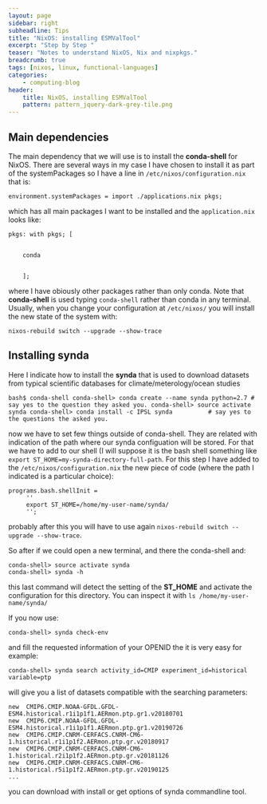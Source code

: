 ```yaml
---
layout: page
sidebar: right
subheadline: Tips
title: "NixOS: installing ESMValTool"
excerpt: "Step by Step "
teaser: "Notes to understand NixOS, Nix and nixpkgs."
breadcrumb: true
tags: [nixos, linux, functional-languages]
categories:
    - computing-blog
header:
    title: NixOS, installing ESMValTool
    pattern: pattern_jquery-dark-grey-tile.png
---
```





## Main dependencies

The main dependency that we will use is to install the **conda-shell** for NixOS. There are several ways in my
case I have chosen to install it as part of the systemPackages so I have a line in `/etc/nixos/configuration.nix` that is:

`environment.systemPackages = import ./applications.nix pkgs;`

which has all main packages I want to be installed and the `application.nix` looks like:

```
pkgs: with pkgs; [


    conda
    
    
    ];

```
   
where I have obiously other packages rather than only conda. Note that **conda-shell** is used typing `conda-shell` rather than conda in any terminal. Usually, when you change your  configuration at `/etc/nixos/`
you will install the new state of the system with:

`nixos-rebuild switch --upgrade --show-trace`

## Installing synda

Here I indicate how to install the **synda** that is used to download datasets from typical scientific databases for climate/meterology/ocean studies

``
bash$ conda-shell
conda-shell> conda create --name synda python=2.7 # say yes to the question they asked you.
conda-shell> source activate synda
conda-shell> conda install -c IPSL synda          # say yes to the questions the asked you.
``

now we have to set few things outside of conda-shell. They are related with indication of the path where our synda configuation will be stored. For that we have to add to our shell (I will suppose it is the bash shell something like `export ST_HOME=my-synda-directory-full-path`. For this step I have added to the `/etc/nixos/configuration.nix` the new piece of code (where the path I indicated is a particular choice):

```
programs.bash.shellInit =
     ''
     export ST_HOME=/home/my-user-name/synda/
     '';
```

probably after this you will have to use again `nixos-rebuild switch --upgrade --show-trace`.

So after if we could open a new terminal, and there the conda-shell and:
```
conda-shell> source activate synda
conda-shell> synda -h
```
this last command will detect the setting of the **ST_HOME** and activate the configuration for this directory. You can inspect it with `ls /home/my-user-name/synda/`

If you now use:

```
conda-shell> synda check-env
```
and fill the requested information of your OPENID the it is very easy for example:
```
conda-shell> synda search activity_id=CMIP experiment_id=historical  variable=ptp
```
will give you a list of datasets compatible with the searching parameters:

```
new  CMIP6.CMIP.NOAA-GFDL.GFDL-ESM4.historical.r1i1p1f1.AERmon.ptp.gr1.v20180701
new  CMIP6.CMIP.NOAA-GFDL.GFDL-ESM4.historical.r1i1p1f1.AERmon.ptp.gr1.v20190726
new  CMIP6.CMIP.CNRM-CERFACS.CNRM-CM6-1.historical.r1i1p1f2.AERmon.ptp.gr.v20180917
new  CMIP6.CMIP.CNRM-CERFACS.CNRM-CM6-1.historical.r2i1p1f2.AERmon.ptp.gr.v20181126
new  CMIP6.CMIP.CNRM-CERFACS.CNRM-CM6-1.historical.r5i1p1f2.AERmon.ptp.gr.v20190125
...
```
you can download with install or get options of synda commandline tool. 

## 







